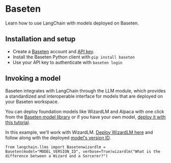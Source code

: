 Baseten
=======

Learn how to use LangChain with models deployed on Baseten.

Installation and setup[​](#installation-and-setup "Direct link to Installation and setup")
------------------------------------------------------------------------------------------

*   Create a [Baseten](https://baseten.co) account and [API key](https://docs.baseten.co/settings/api-keys).
*   Install the Baseten Python client with `pip install baseten`
*   Use your API key to authenticate with `baseten login`

Invoking a model[​](#invoking-a-model "Direct link to Invoking a model")
------------------------------------------------------------------------

Baseten integrates with LangChain through the LLM module, which provides a standardized and interoperable interface for models that are deployed on your Baseten workspace.

You can deploy foundation models like WizardLM and Alpaca with one click from the [Baseten model library](https://app.baseten.co/explore/) or if you have your own model, [deploy it with this tutorial](https://docs.baseten.co/deploying-models/deploy).

In this example, we'll work with WizardLM. [Deploy WizardLM here](https://app.baseten.co/explore/wizardlm) and follow along with the deployed [model's version ID](https://docs.baseten.co/managing-models/manage).

    from langchain.llms import Basetenwizardlm = Baseten(model="MODEL_VERSION_ID", verbose=True)wizardlm("What is the difference between a Wizard and a Sorcerer?")